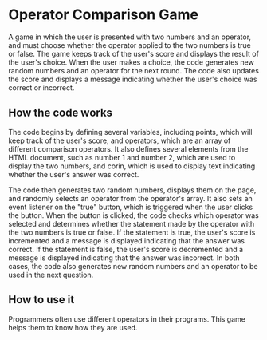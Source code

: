 # Operator Comparison Game
A game in which the user is presented with two numbers and an operator, and must choose whether the operator applied to the two numbers is true or false. The game keeps track of the user's score and displays the result of the user's choice. When the user makes a choice, the code generates new random numbers and an operator for the next round. The code also updates the score and displays a message indicating whether the user's choice was correct or incorrect.

## How the code works
The code begins by defining several variables, including points, which will keep track of the user's score, and operators, which are an array of different comparison operators. It also defines several elements from the HTML document, such as number 1 and number 2, which are used to display the two numbers, and corin, which is used to display text indicating whether the user's answer was correct.

The code then generates two random numbers, displays them on the page, and randomly selects an operator from the operator's array. It also sets an event listener on the "true" button, which is triggered when the user clicks the button. When the button is clicked, the code checks which operator was selected and determines whether the statement made by the operator with the two numbers is true or false. If the statement is true, the user's score is incremented and a message is displayed indicating that the answer was correct. If the statement is false, the user's score is decremented and a message is displayed indicating that the answer was incorrect. In both cases, the code also generates new random numbers and an operator to be used in the next question.

## How to use it
Programmers often use different operators in their programs. This game helps them to know how they are used.

